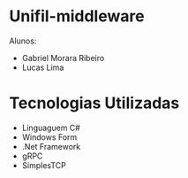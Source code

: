 # Unifil-middleware

Alunos: 
 * Gabriel Morara Ribeiro
 * Lucas Lima 
 
# Tecnologias Utilizadas 
* Linguaguem C#
* Windows Form
* .Net Framework
* gRPC
* SimplesTCP
